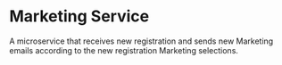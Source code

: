# Marketing Service

A microservice that receives new registration and sends new Marketing emails according to the new registration Marketing selections.
